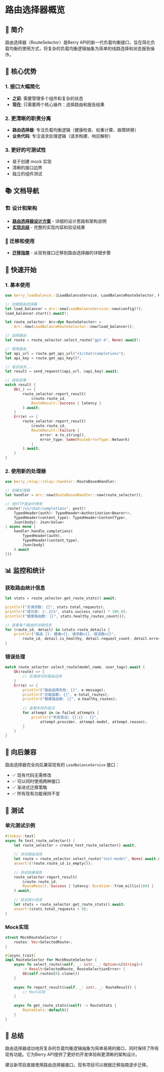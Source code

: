 # 路由选择器概览

## 📖 简介

路由选择器（RouteSelector）是Berry API的新一代负载均衡接口，旨在简化负载均衡的使用方式，将复杂的负载均衡逻辑抽象为简单的线路选择和状态报告操作。

## 🎯 核心优势

### 1. 接口大幅简化
- **之前**: 需要管理多个组件和复杂的状态
- **现在**: 只需要两个核心操作：选择路由和报告结果

### 2. 更清晰的职责分离
- **路由选择器**: 专注负载均衡逻辑（健康检查、权重计算、故障转移）
- **业务代码**: 专注请求处理逻辑（请求构建、响应解析）

### 3. 更好的可测试性
- 易于创建 mock 实现
- 清晰的接口边界
- 独立的组件测试

## 📚 文档导航

### 🏗️ 设计和架构
- **[路由选择器设计方案](route-selector-design.md)** - 详细的设计思路和架构说明
- **[实现总结](route-selector-implementation.md)** - 完整的实现内容和验证结果

### 🔄 迁移和使用
- **[迁移指南](route-selector-migration.md)** - 从现有接口迁移到路由选择器的详细步骤

## 🚀 快速开始

### 1. 基本使用
```rust
use berry_loadbalance::{LoadBalanceService, LoadBalanceRouteSelector, RouteSelector};

// 创建路由选择器
let load_balancer = Arc::new(LoadBalanceService::new(config)?);
load_balancer.start().await?;

let route_selector: Arc<dyn RouteSelector> = 
    Arc::new(LoadBalanceRouteSelector::new(load_balancer));

// 选择路由
let route = route_selector.select_route("gpt-4", None).await?;

// 使用路由
let api_url = route.get_api_url("v1/chat/completions");
let api_key = route.get_api_key()?;

// 发送请求...
let result = send_request(&api_url, &api_key).await;

// 报告结果
match result {
    Ok(_) => {
        route_selector.report_result(
            &route.route_id,
            RouteResult::Success { latency }
        ).await;
    }
    Err(e) => {
        route_selector.report_result(
            &route.route_id,
            RouteResult::Failure { 
                error: e.to_string(),
                error_type: Some(RouteErrorType::Network)
            }
        ).await;
    }
}
```

### 2. 使用新的处理器
```rust
use berry_relay::relay::handler::RouteBasedHandler;

// 创建处理器
let handler = Arc::new(RouteBasedHandler::new(route_selector));

// 在HTTP路由中使用
.route("/v1/chat/completions", post(|
    TypedHeader(auth): TypedHeader<Authorization<Bearer>>,
    TypedHeader(content_type): TypedHeader<ContentType>,
    Json(body): Json<Value>
| async move {
    handler.handle_completions(
        TypedHeader(auth),
        TypedHeader(content_type),
        Json(body)
    ).await
}))
```

## 📊 监控和统计

### 获取路由统计信息
```rust
let stats = route_selector.get_route_stats().await;

println!("总请求数: {}", stats.total_requests);
println!("成功率: {:.2}%", stats.success_rate() * 100.0);
println!("健康路由数: {}", stats.healthy_routes_count());

// 查看每个路由的详细信息
for (route_id, detail) in &stats.route_details {
    println!("路由 {}: 健康={}, 请求数={}, 错误数={}", 
        route_id, detail.is_healthy, detail.request_count, detail.error_count);
}
```

### 错误处理
```rust
match route_selector.select_route(model_name, user_tags).await {
    Ok(route) => {
        // 处理成功的路由选择
    }
    Err(e) => {
        println!("路由选择失败: {}", e.message);
        println!("总路由数: {}", e.total_routes);
        println!("健康路由数: {}", e.healthy_routes);
        
        // 查看失败的尝试
        for attempt in &e.failed_attempts {
            println!("失败尝试: {}:{} - {}", 
                attempt.provider, attempt.model, attempt.reason);
        }
    }
}
```

## 🔄 向后兼容

路由选择器完全向后兼容现有的 `LoadBalanceService` 接口：

- ✅ 现有代码无需修改
- ✅ 可以同时使用两种接口
- ✅ 渐进式迁移策略
- ✅ 所有现有功能保持不变

## 🧪 测试

### 单元测试示例
```rust
#[tokio::test]
async fn test_route_selector() {
    let route_selector = create_test_route_selector().await;
    
    // 测试路由选择
    let route = route_selector.select_route("test-model", None).await.unwrap();
    assert!(!route.route_id.is_empty());
    
    // 测试结果报告
    route_selector.report_result(
        &route.route_id,
        RouteResult::Success { latency: Duration::from_millis(100) }
    ).await;
    
    // 验证统计信息
    let stats = route_selector.get_route_stats().await;
    assert!(stats.total_requests > 0);
}
```

### Mock实现
```rust
struct MockRouteSelector {
    routes: Vec<SelectedRoute>,
}

#[async_trait]
impl RouteSelector for MockRouteSelector {
    async fn select_route(&self, _: &str, _: Option<&[String]>) 
        -> Result<SelectedRoute, RouteSelectionError> {
        Ok(self.routes[0].clone())
    }
    
    async fn report_result(&self, _: &str, _: RouteResult) {
        // Mock实现
    }
    
    async fn get_route_stats(&self) -> RouteStats {
        RouteStats::default()
    }
}
```

## 🎉 总结

路由选择器成功地将复杂的负载均衡逻辑抽象为简单易用的接口，同时保持了所有现有功能。它为Berry API提供了更好的开发体验和更清晰的架构设计。

建议新项目直接使用路由选择器接口，现有项目可以根据迁移指南逐步迁移。

